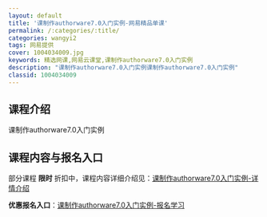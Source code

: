 ```yaml
---
layout: default
title: '课制作authorware7.0入门实例-网易精品单课'
permalink: /:categories/:title/
categories: wangyi2
tags: 网易提供
cover: 1004034009.jpg
keywords: 精选网课,网易云课堂,课制作authorware7.0入门实例
description: "课制作authorware7.0入门实例课制作authorware7.0入门实例"
classid: 1004034009
---
```


## 课程介绍

课制作authorware7.0入门实例

## 课程内容与报名入口

部分课程 **限时** 折扣中，课程内容详细介绍见：[课制作authorware7.0入门实例-详情介绍](https://study.163.com/course/introduction/1004034009.htm?share=1&shareId=1025206652&utm_campaign=share&utm_medium=iphoneShare&utm_source=&utm_u=1025206652)

**优惠报名入口**：[课制作authorware7.0入门实例-报名学习](https://study.163.com/course/introduction/1004034009.htm?share=1&shareId=1025206652&utm_campaign=share&utm_medium=iphoneShare&utm_source=&utm_u=1025206652)

